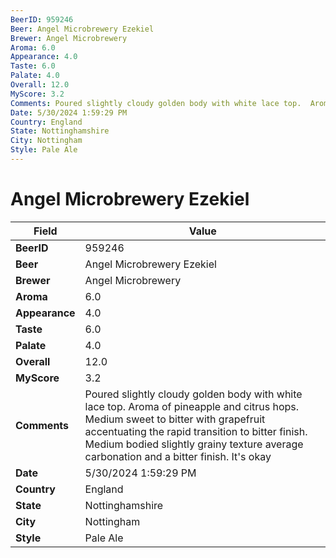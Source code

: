 ```yaml
---
BeerID: 959246
Beer: Angel Microbrewery Ezekiel
Brewer: Angel Microbrewery
Aroma: 6.0
Appearance: 4.0
Taste: 6.0
Palate: 4.0
Overall: 12.0
MyScore: 3.2
Comments: Poured slightly cloudy golden body with white lace top.  Aroma of pineapple and citrus hops.  Medium sweet to bitter with grapefruit accentuating the rapid transition to bitter finish.  Medium bodied slightly grainy texture average carbonation and a bitter finish.  It's okay
Date: 5/30/2024 1:59:29 PM
Country: England
State: Nottinghamshire
City: Nottingham
Style: Pale Ale
---
```


# Angel Microbrewery Ezekiel

| Field         | Value |
|---------------|-------|
| **BeerID** | 959246 |
| **Beer** | Angel Microbrewery Ezekiel |
| **Brewer** | Angel Microbrewery |
| **Aroma** | 6.0 |
| **Appearance** | 4.0 |
| **Taste** | 6.0 |
| **Palate** | 4.0 |
| **Overall** | 12.0 |
| **MyScore** | 3.2 |
| **Comments** | Poured slightly cloudy golden body with white lace top.  Aroma of pineapple and citrus hops.  Medium sweet to bitter with grapefruit accentuating the rapid transition to bitter finish.  Medium bodied slightly grainy texture average carbonation and a bitter finish.  It's okay  |
| **Date** | 5/30/2024 1:59:29 PM |
| **Country** | England |
| **State** | Nottinghamshire |
| **City** | Nottingham |
| **Style** | Pale Ale |
